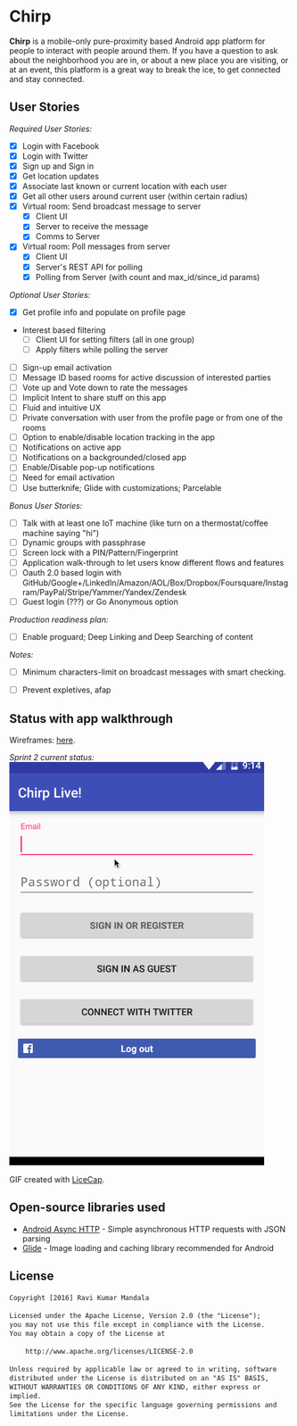 # Chirp

**Chirp** is a mobile-only pure-proximity based Android app platform for people to interact with people around them. If you have a question to ask about the neighborhood you are in, or about a new place you are visiting, or at an event, this platform is a great way to break the ice, to get connected and stay connected.

## User Stories

*Required User Stories:*
* [x] Login with Facebook
* [x] Login with Twitter
* [x] Sign up and Sign in
* [x] Get location updates
* [x] Associate last known or current location with each user
* [x] Get all other users around current user (within certain radius)
* [x] Virtual room: Send broadcast message to server
  * [x] Client UI
  * [x] Server to receive the message
  * [x] Comms to Server
* [x] Virtual room: Poll messages from server
  * [x] Client UI
  * [x] Server's REST API for polling
  * [x] Polling from Server (with count and max_id/since_id params) 

*Optional User Stories:*
* [x] Get profile info and populate on profile page 
* Interest based filtering
  * [ ] Client UI for setting filters (all in one group)
  * [ ] Apply filters while polling the server
* [ ] Sign-up email activation
* [ ] Message ID based rooms for active discussion of interested parties
* [ ] Vote up and Vote down to rate the messages
* [ ] Implicit Intent to share stuff on this app
* [ ] Fluid and intuitive UX
* [ ] Private conversation with user from the profile page or from one of the rooms
* [ ] Option to enable/disable location tracking in the app
* [ ] Notifications on active app
* [ ] Notifications on a backgrounded/closed app
* [ ] Enable/Disable pop-up notifications
* [ ] Need for email activation 
* [ ] Use butterknife; Glide with customizations; Parcelable

*Bonus User Stories:*
* [ ] Talk with at least one IoT machine (like turn on a thermostat/coffee machine saying "hi")
* [ ] Dynamic groups with passphrase
* [ ] Screen lock with a PIN/Pattern/Fingerprint
* [ ] Application walk-through to let users know different flows and features
* [ ] Oauth 2.0 based login with GitHub/Google+/LinkedIn/Amazon/AOL/Box/Dropbox/Foursquare/Instagram/PayPal/Stripe/Yammer/Yandex/Zendesk
* [ ] Guest login (???) or Go Anonymous option

*Production readiness plan:*
* [ ] Enable proguard; Deep Linking and Deep Searching of content

*Notes:*
* [ ] Minimum characters-limit on broadcast messages with smart checking.
* [ ] Prevent expletives, afap


## Status with app walkthrough

Wireframes: <a href="https://popapp.in/w/projects/56d7933afc8bc907550fc94c/mockups">here</a>.

*Sprint 2 current status:*
![Video Walkthrough](sprint2_demo.gif)

GIF created with [LiceCap](http://www.cockos.com/licecap/).


## Open-source libraries used

- [Android Async HTTP](https://github.com/loopj/android-async-http) - Simple asynchronous HTTP requests with JSON parsing
- [Glide](https://github.com/bumptech/glide/) - Image loading and caching library recommended for Android

## License

    Copyright [2016] Ravi Kumar Mandala

    Licensed under the Apache License, Version 2.0 (the "License");
    you may not use this file except in compliance with the License.
    You may obtain a copy of the License at

        http://www.apache.org/licenses/LICENSE-2.0

    Unless required by applicable law or agreed to in writing, software
    distributed under the License is distributed on an "AS IS" BASIS,
    WITHOUT WARRANTIES OR CONDITIONS OF ANY KIND, either express or implied.
    See the License for the specific language governing permissions and
    limitations under the License.